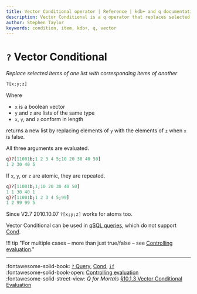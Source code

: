 ```yaml
---
title: Vector Conditional operator | Reference | kdb+ and q documentation
description: Vector Conditional is a q operator that replaces selected items of one list with corresponding items of another.
author: Stephen Taylor
keywords: condition, item, kdb+, q, vector
---
```

# `?` Vector Conditional 




_Replace selected items of one list with corresponding items of another_

```txt
?[x;y;z]
```

Where

-   `x` is a boolean vector
-   `y` and `z` are lists of the same type
-   `x`, `y`, and `z` conform in length

returns a new list by replacing elements of `y` with the elements of `z` when `x` is false. 

All three arguments are evaluated.

```q
q)?[11001b;1 2 3 4 5;10 20 30 40 50]
1 2 30 40 5
```

If `x`, `y`, or `z` are atomic, they are repeated.

```q
q)?[11001b;1;10 20 30 40 50]
1 1 30 40 1
q)?[11001b;1 2 3 4 5;99]
1 2 99 99 5
```

Since V2.7 2010.10.07 `?[x;y;z]` works for atoms too.


Vector Conditional can be used in [qSQL queries](../basics/qsql.md), which do not support [Cond](cond.md).


!!! tip "For multiple cases – more than just true/false – see [Controlling evaluation](../basics/control.md#case)."

----
:fontawesome-solid-book:
[`?` Query](overloads.md#query),
[Cond](cond.md),
[`if`](if.md)
<br>
:fontawesome-solid-book-open:
[Controlling evaluation](../basics/control.md)
<br>
:fontawesome-solid-street-view:
_Q for Mortals_
[§10.1.3 Vector Conditional Evaluation](/q4m3/10_Execution_Control/#1013-vector-conditional-evaluation)

